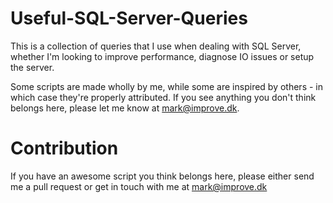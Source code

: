 Useful-SQL-Server-Queries
=========================

This is a collection of queries that I use when dealing with SQL Server, whether I'm looking to improve performance, diagnose IO issues or setup the server.

Some scripts are made wholly by me, while some are inspired by others - in which case they're properly attributed. If you see anything you don't think belongs here, please let me know at mark@improve.dk.


Contribution
============

If you have an awesome script you think belongs here, please either send me a pull request or get in touch with me at mark@improve.dk
